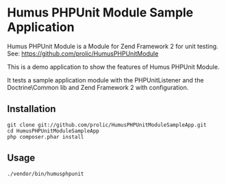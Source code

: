 Humus PHPUnit Module Sample Application
=======================================

Humus PHPUnit Module is a Module for Zend Framework 2 for unit testing.
See: https://github.com/prolic/HumusPHPUnitModule

This is a demo application to show the features of Humus PHPUnit Module.

It tests a sample application module with the PHPUnitListener and the Doctrine\Common lib and Zend Framework 2 with configuration.

Installation
------------

    git clone git://github.com/prolic/HumusPHPUnitModuleSampleApp.git
    cd HumusPHPUnitModuleSampleApp
    php composer.phar install

Usage
-----

    ./vendor/bin/humusphpunit

